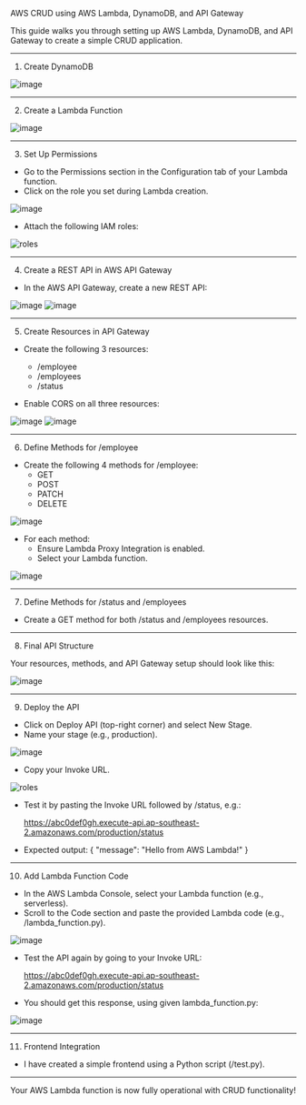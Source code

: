 AWS CRUD using AWS Lambda, DynamoDB, and API Gateway

This guide walks you through setting up AWS Lambda, DynamoDB, and API Gateway to create a simple CRUD application.

---

1. Create DynamoDB

![image](https://github.com/user-attachments/assets/f490744c-6735-4d26-8253-a0a2ce518291)

---

2. Create a Lambda Function

![image](https://github.com/user-attachments/assets/c6e3e27b-5e0b-4176-8766-2ff0f2605a78)

---

3. Set Up Permissions

- Go to the Permissions section in the Configuration tab of your Lambda function.
- Click on the role you set during Lambda creation.

![image](https://github.com/user-attachments/assets/ec61a03b-048e-43fb-824e-73654811ce1a)

- Attach the following IAM roles:

![roles](https://github.com/user-attachments/assets/4268db1f-7e1f-4875-bfc4-98653cd898ec)

---

4. Create a REST API in AWS API Gateway

- In the AWS API Gateway, create a new REST API:

![image](https://github.com/user-attachments/assets/b1ef5e2d-9b1b-4262-b06a-3d7144086cdf)
![image](https://github.com/user-attachments/assets/c3654fb7-6502-4e7f-bead-fa108baa84da)

---

5. Create Resources in API Gateway

- Create the following 3 resources:
  - /employee
  - /employees
  - /status

- Enable CORS on all three resources:

![image](https://github.com/user-attachments/assets/dba8111a-aa44-4e6d-963d-97e9fbb045f1)
![image](https://github.com/user-attachments/assets/9cb6804b-c255-4cd7-96d4-e570f5eebb1f)

---

6. Define Methods for /employee

- Create the following 4 methods for /employee:
  - GET
  - POST
  - PATCH
  - DELETE

![image](https://github.com/user-attachments/assets/0d2bee72-3252-43a5-a94f-46d1fff56441)

- For each method:
  - Ensure Lambda Proxy Integration is enabled.
  - Select your Lambda function.

![image](https://github.com/user-attachments/assets/2fe393c6-1c87-44d4-8037-945a9c536c51)

---

7. Define Methods for /status and /employees

- Create a GET method for both /status and /employees resources.

---

8. Final API Structure

Your resources, methods, and API Gateway setup should look like this:

![image](https://github.com/user-attachments/assets/6b6b6bf6-e1bd-43ea-9c61-2b26654ae973)

---

9. Deploy the API

- Click on Deploy API (top-right corner) and select New Stage.
- Name your stage (e.g., production).
  
![image](https://github.com/user-attachments/assets/679197cb-c33d-40a1-b3dd-651177c3afc2)

- Copy your Invoke URL.

![roles](https://github.com/user-attachments/assets/1322ecd9-9e5b-4ee7-9efc-96f753cd5117)

- Test it by pasting the Invoke URL followed by /status, e.g.:

  https://abc0def0gh.execute-api.ap-southeast-2.amazonaws.com/production/status

- Expected output:
  {
    "message": "Hello from AWS Lambda!"
  }

---

10. Add Lambda Function Code

- In the AWS Lambda Console, select your Lambda function (e.g., serverless).
- Scroll to the Code section and paste the provided Lambda code (e.g., /lambda_function.py).

![image](https://github.com/user-attachments/assets/d4797eec-ee23-4dfa-85f4-f8e07b8c6fb0)

- Test the API again by going to your Invoke URL:

  https://abc0def0gh.execute-api.ap-southeast-2.amazonaws.com/production/status

- You should get this response, using given lambda_function.py:

![image](https://github.com/user-attachments/assets/c2fc374a-968f-4b5e-b8a2-01d29c802ac6)

---

11. Frontend Integration

- I have created a simple frontend using a Python script (/test.py).

---

Your AWS Lambda function is now fully operational with CRUD functionality!
